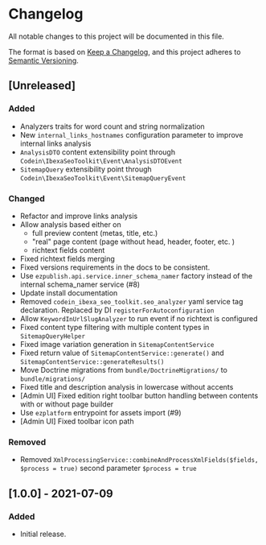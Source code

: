 # Changelog
All notable changes to this project will be documented in this file.

The format is based on [Keep a Changelog](https://keepachangelog.com/en/1.0.0/),
and this project adheres to [Semantic Versioning](https://semver.org/spec/v2.0.0.html).

## [Unreleased]
### Added
* Analyzers traits for word count and string normalization
* New `internal_links_hostnames` configuration parameter to improve internal links analysis
* `AnalysisDTO` content extensibility point through `Codein\IbexaSeoToolkit\Event\AnalysisDTOEvent`
* `SitemapQuery` extensibility point through `Codein\IbexaSeoToolkit\Event\SitemapQueryEvent`

### Changed
* Refactor and improve links analysis
* Allow analysis based either on
    * full preview content (metas, title, etc.)
    * "real" page content (page without head, header, footer, etc. )
    * richtext fields content
* Fixed richtext fields merging
* Fixed versions requirements in the docs to be consistent.
* Use `ezpublish.api.service.inner_schema_namer` factory instead of the internal schema_namer service (#8)
* Update install documentation
* Removed `codein_ibexa_seo_toolkit.seo_analyzer` yaml service tag declaration. Replaced by DI `registerForAutoconfiguration`
* Allow `KeywordInUrlSlugAnalyzer` to run event if no richtext is configured
* Fixed content type filtering with multiple content types in `SitemapQueryHelper`
* Fixed image variation generation in `SitemapContentService`
* Fixed return value of `SitemapContentService::generate()` and `SitemapContentService::generateResults()`
* Move Doctrine migrations from `bundle/DoctrineMigrations/` to `bundle/migrations/`
* Fixed title and description analysis in lowercase without accents
* [Admin UI] Fixed edition right toolbar button handling between contents with or without page builder
* Use `ezplatform` entrypoint for assets import (#9)
* [Admin UI] Fixed toolbar icon path

### Removed
* Removed `XmlProcessingService::combineAndProcessXmlFields($fields, $process = true)` second parameter `$process = true`

## [1.0.0] - 2021-07-09
### Added

* Initial release.
